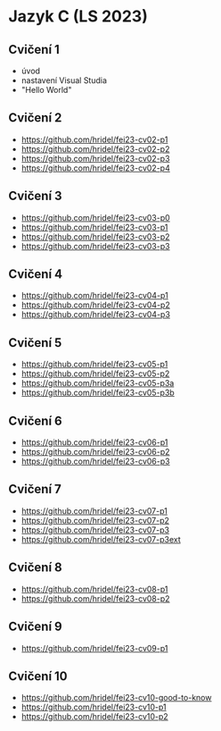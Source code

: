 # Jazyk C (LS 2023)

## Cvičení 1
* úvod
* nastavení Visual Studia
* "Hello World"

## Cvičení 2
* https://github.com/hridel/fei23-cv02-p1
* https://github.com/hridel/fei23-cv02-p2
* https://github.com/hridel/fei23-cv02-p3
* https://github.com/hridel/fei23-cv02-p4

## Cvičení 3
* https://github.com/hridel/fei23-cv03-p0
* https://github.com/hridel/fei23-cv03-p1
* https://github.com/hridel/fei23-cv03-p2
* https://github.com/hridel/fei23-cv03-p3

## Cvičení 4
* https://github.com/hridel/fei23-cv04-p1
* https://github.com/hridel/fei23-cv04-p2
* https://github.com/hridel/fei23-cv04-p3

## Cvičení 5
* https://github.com/hridel/fei23-cv05-p1
* https://github.com/hridel/fei23-cv05-p2
* https://github.com/hridel/fei23-cv05-p3a
* https://github.com/hridel/fei23-cv05-p3b

## Cvičení 6
* https://github.com/hridel/fei23-cv06-p1
* https://github.com/hridel/fei23-cv06-p2
* https://github.com/hridel/fei23-cv06-p3


## Cvičení 7
* https://github.com/hridel/fei23-cv07-p1
* https://github.com/hridel/fei23-cv07-p2
* https://github.com/hridel/fei23-cv07-p3
* https://github.com/hridel/fei23-cv07-p3ext


## Cvičení 8
* https://github.com/hridel/fei23-cv08-p1
* https://github.com/hridel/fei23-cv08-p2

## Cvičení 9
* https://github.com/hridel/fei23-cv09-p1

## Cvičení 10
* https://github.com/hridel/fei23-cv10-good-to-know
* https://github.com/hridel/fei23-cv10-p1
* https://github.com/hridel/fei23-cv10-p2

